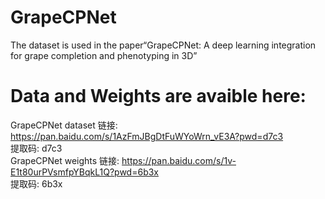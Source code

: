 # GrapeCPNet
The dataset is used in the paper“GrapeCPNet: A deep learning integration for grape completion and phenotyping in 3D”
# Data and Weights are avaible here:
GrapeCPNet dataset
链接: https://pan.baidu.com/s/1AzFmJBgDtFuWYoWrn_vE3A?pwd=d7c3  
提取码: d7c3  
GrapeCPNet weights
链接: https://pan.baidu.com/s/1v-E1t80urPVsmfpYBqkL1Q?pwd=6b3x  
提取码: 6b3x  
